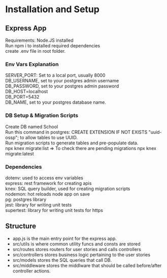 # Installation and Setup

## Express App

Requirements: Node.JS installed <br />
Run npm i to installed required dependencies <br />
create .env file in root folder. <br />

### Env Vars Explanation

SERVER_PORT: Set to a local port, usually 8000 <br />
DB_USERNAME, set to your postgres admin username <br />
DB_PASSWORD, set to your postgres admin password <br />
DB_HOST=localhost <br />
DB_PORT=5432 <br />
DB_NAME, set to your postgres database name. <br />

### DB Setup & Migration Scripts

Create DB named School <br />
Run this command in postgres: CREATE EXTENSION IF NOT EXISTS "uuid-ossp"; to allow tables to use UUID. <br />
Run migration scripts to generate tables and pre-populate data. <br />
npx knex migrate:list => To check there are pending migrations
npx knex migrate:latest <br />

### Dependencies

dotenv: used to access env variables <br />
express: rest framework for creating apis <br />
knex: SQL query builder, used for creating migration scripts <br />
nodemon: hot reloads node app on save <br />
pg: postgres library <br />
jest: library for writing unit tests <br />
supertest: library for writing unit tests for https <br />

## Structure

- app.js is the main entry point for the express app. <br />
- src/utils is where common utility funcs and consts are stored <br />
- src/routes stores routers for user stories and calls controllers <br />
- src/controllers stores business logic pertaining to the user stories <br />
- src/models stores the SQL queries that call DB. <br />
- src/middleware stores the middlware that should be called before/after controller actions. <br />
